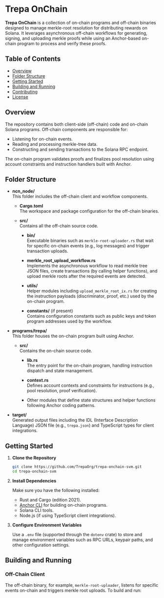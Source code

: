 # Trepa OnChain

**Trepa OnChain** is a collection of on-chain programs and off-chain binaries designed to manage merkle-root resolution for distributing rewards on Solana. It leverages asynchronous off-chain workflows for generating, signing, and uploading merkle proofs while using an Anchor-based on-chain program to process and verify these proofs.

## Table of Contents

- [Overview](#overview)
- [Folder Structure](#folder-structure)
- [Getting Started](#getting-started)
- [Building and Running](#building-and-running)
- [Contributing](#contributing)
- [License](#license)

## Overview

The repository contains both client-side (off-chain) code and on-chain Solana programs. Off-chain components are responsible for:
  
- Listening for on-chain events.
- Reading and processing merkle-tree data.
- Constructing and sending transactions to the Solana RPC endpoint.

The on-chain program validates proofs and finalizes pool resolution using account constraints and instruction handlers built with Anchor.

## Folder Structure

- **ncn_node/**  
  This folder includes the off-chain client and workflow components.

  - **Cargo.toml**  
    The workspace and package configuration for the off-chain binaries.

  - **src/**  
    Contains all the off-chain source code.
    
    - **bin/**  
      Executable binaries such as `merkle-root-uploader.rs` that wait for specific on-chain events (e.g., log messages) and trigger transaction uploads.
    
    - **merkle_root_upload_workflow.rs**  
      Implements the asynchronous workflow to read merkle tree JSON files, create transactions (by calling helper functions), and upload merkle roots after the required events are detected.
    
    - **utils/**  
      Helper modules including `upload_merkle_root_ix.rs` for creating the instruction payloads (discriminator, proof, etc.) used by the on-chain program.
    
    - **constants/** (if present)  
      Contains configuration constants such as public keys and token program addresses used by the workflow.

- **programs/trepa/**  
  This folder houses the on-chain program built using Anchor.

  - **src/**  
    Contains the on-chain source code.
    
    - **lib.rs**  
      The entry point for the on-chain program, handling instruction dispatch and state management.
    
    - **context.rs**  
      Defines account contexts and constraints for instructions (e.g., pool resolution, proof verification).
    
    - Other modules that define state structures and helper functions following Anchor coding patterns.

- **target/**  
  Generated output files including the IDL (Interface Description Language) JSON file (e.g., `trepa.json`) and TypeScript types for client integrations.

## Getting Started

1. **Clone the Repository**

   ```bash
   git clone https://github.com/TrepaOrg/trepa-onchain-svm.git
   cd trepa-onchain-svm
   ```

2. **Install Dependencies**

   Make sure you have the following installed:
   
   - Rust and Cargo (edition 2021).
   - [Anchor CLI](https://project-serum.github.io/anchor/getting-started/installation.html) for building on-chain programs.
   - Solana CLI tools.
   - Node.js (if using TypeScript client integrations).

3. **Configure Environment Variables**

   Use a `.env` file (supported through the `dotenv` crate) to store and manage environment variables such as RPC URLs, keypair paths, and other configuration settings.

## Building and Running

### Off-Chain Client

The off-chain binary, for example, `merkle-root-uploader`, listens for specific events on-chain and triggers merkle root uploads. To build and run:
